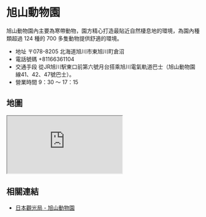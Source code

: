 # 旭山動物園

旭山動物園內主要為寒帶動物，園方精心打造最貼近自然棲息地的環境，為園內種類超過 124 種的 700 多隻動物提供舒適的環境。

- 地址 〒078-8205 北海道旭川市東旭川町倉沼
- 電話號碼 +81166361104
- 交通手段 從JR旭川駅東口前第六號月台搭乘旭川電氣軌道巴士（旭山動物園線41、42、47號巴士）。
- 營業時間 9：30 ～ 17：15

## 地圖

<iframe src="https://www.google.com/maps/embed?pb=!1m18!1m12!1m3!1d2881.2065610265536!2d142.47349896119044!3d43.76857084484157!2m3!1f0!2f0!3f0!3m2!1i1024!2i768!4f13.1!3m3!1m2!1s0x5f0ce0ccb5e023cb%3A0xc825dcbd1da853d3!2sAsahiyama%20Zoo!5e0!3m2!1sen!2stw!4v1690555504176!5m2!1sen!2stw" allowfullscreen="" loading="lazy" referrerpolicy="no-referrer-when-downgrade"></iframe>

## 相關連結

- [日本觀光局 - 旭山動物園](https://www.japan.travel/tw/spot/1891/)

